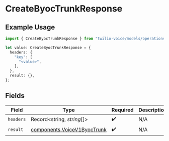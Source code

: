 # CreateByocTrunkResponse

## Example Usage

```typescript
import { CreateByocTrunkResponse } from "twilio-voice/models/operations";

let value: CreateByocTrunkResponse = {
  headers: {
    "key": [
      "<value>",
    ],
  },
  result: {},
};
```

## Fields

| Field                                                                      | Type                                                                       | Required                                                                   | Description                                                                |
| -------------------------------------------------------------------------- | -------------------------------------------------------------------------- | -------------------------------------------------------------------------- | -------------------------------------------------------------------------- |
| `headers`                                                                  | Record<string, *string*[]>                                                 | :heavy_check_mark:                                                         | N/A                                                                        |
| `result`                                                                   | [components.VoiceV1ByocTrunk](../../models/components/voicev1byoctrunk.md) | :heavy_check_mark:                                                         | N/A                                                                        |